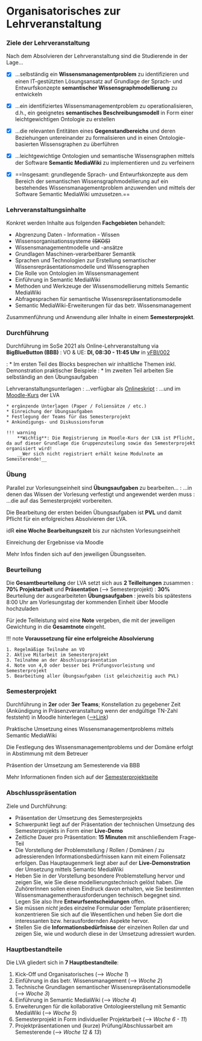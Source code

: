 # Organisatorisches zur Lehrveranstaltung


### Ziele der Lehrveranstaltung

Nach dem Absolvieren der Lehrveranstaltung sind die Studierende in der Lage...

* [x] ...selbständig ein **Wissensmanagementproblem** zu identifizieren und einen IT-gestützten Lösungsansatz auf Grundlage der Sprach- und Entwurfskonzepte **semantischer Wissensgraphmodellierung** zu entwickeln
* [x] ...ein identifiziertes Wissensmanagementproblem zu operationalisieren, d.h., ein geeignetes **semantisches Beschreibungsmodell** in Form einer leichtgewichtigen Ontologie zu erstellen
* [x] ...die relevanten Entitäten eines **Gegenstandbereichs** und deren Beziehungen untereinander zu formalisieren und in einen Ontologie-basierten Wissensgraphen zu überführen
* [x] ...leichtgewichtige Ontologien und semantische Wissensgraphen mittels der Software **Semantic MediaWiki** zu implementieren und zu verfeinern
* [x] ==Insgesamt: grundlegende Sprach- und Entwurfskonzepte aus dem Bereich der semantischen Wissensgraphmodellierung auf ein bestehendes Wissensmanagementproblem anzuwenden und mittels der Software Semantic MediaWiki umzusetzen.==


### Lehrveranstaltungsinhalte

Konkret werden Inhalte aus folgenden **Fachgebieten** behandelt:

* Abgrenzung Daten - Information - Wissen
* Wissensorganisationssysteme ~~(SKOS)~~
* Wissensmanagementmodelle und -ansätze
* Grundlagen Maschinen-verarbeitbarer Semantik
* Sprachen und Technologien zur Erstellung semantischer Wissensrepräsentationsmodelle und Wissensgraphen
* Die Rolle von Ontologien im Wissensmanagement
* Einführung in Semantic MediaWiki
* Methoden und Werkzeuge der Wissensmodellierung mittels Semantic MediaWiki
* Abfragesprachen für semantische Wissensrepräsentationsmodelle
* Semantic MediaWiki-Erweiterungen für das betr. Wissensmanagement

Zusammenführung und Anwendung aller Inhalte in einem **Semesterprojekt**.


### Durchführung

Durchführung im SoSe 2021 als Online-Lehrveranstaltung via **BigBlueButton (BBB)**
: VO & UE: **DI, 08:30 - 11:45 Uhr** in [vFBI/002](<https://rooms.fbi.h-da.de/r/vFBI/002>)
<!-- : UE: **MO, 14:15 - 15:45 Uhr** in [Raum D14/00.04](<https://rooms.fbi.h-da.de/D14/00.04>) oder via [Jitsi-Meeting](<https://meet.fbi.h-da.de/>) -->
: * Im ersten Teil des Blocks besprechen wir inhaltliche Themen inkl. Demonstration praktischer Beispiele
: * Im zweiten Teil arbeiten Sie selbständig an den Übungsaufgaben


Lehrveranstaltungsunterlagen
: ...verfügbar als [Onlineskript](https://projects.fbi.h-da.de/~s.zander/smw/html) 
: ...und im [Moodle-Kurs](https://lernen.h-da.de/course/view.php?id=11623) der LVA

    * ergänzende Unterlagen (Paper / Foliensätze / etc.)
    * Einreichung der Übungsaufgaben
    * Festlegung der Teams für das Semesterprojekt
    * Ankündigungs- und Diskussionsforum

    !!! warning
        **Wichtig**: Die Registrierung im Moodle-Kurs der LVA ist Pflicht, da auf dieser Grundlage die Gruppenzuteilung sowie das Semesterprojekt organisiert wird! 
        __Wer sich nicht registriert erhält keine Modulnote am Semesterende!__


### Übung

Parallel zur Vorlesungseinheit sind **Übungsaufgaben** zu bearbeiten... 
: ...in denen das Wissen der Vorlesung verfestigt und angewendet werden muss
: ...die auf das Semesterprojekt vorbereiten.


Die Bearbeitung der ersten beiden Übungsaufgaben ist __PVL__ und damit Pflicht für ein erfolgreiches Absolvieren der LVA.
<!-- Die Bearbeitung der Übungsaufgaben wird dringend empfohlen. Für eine konsequente und korrekte Bearbeitung aller Übungsaufgaben gibt es einen Bonus auf die Abschlussnote.  -->

idR __eine Woche Bearbeitungszeit__ bis zur nächsten Vorlesungseinheit

Einreichung der Ergebnisse via Moodle

Mehr Infos finden sich auf den jeweiligen Übungsseiten.


### Beurteilung

Die **Gesamtbeurteilung** der LVA setzt sich aus **2 Teilleitungen** zusammen
: __70% Projektarbeit__ und __Präsentation__ (--> Semesterprojekt)
: __30%__ Beurteilung der ausgearbeiteten __Übungsaufgaben__
    : jeweils bis spätestens 8:00 Uhr am Vorlesungstag der kommenden Einheit über Moodle hochzuladen

            

Für jede Teilleistung wird eine **Note** vergeben, die mit der jeweiligen Gewichtung in die **Gesamtnote** eingeht.


!!! note
    **Voraussetzung für eine erfolgreiche Absolvierung**

    1. Regelmäßige Teilnahe an VO
    2. Aktive Mitarbeit im Semesterprojekt
    3. Teilnahme an der Abschlusspräsentation
    4. Note von 4,0 oder besser bei Prüfungsvorleistung und Semesterprojekt
    5. Bearbeitung aller Übungsaufgaben (ist geleichzeitig auch PVL)


### Semesterprojekt

Durchführung in __2er__ oder __3er Teams__; Konstellation zu gegebener Zeit (Ankündigung in Präsenzveranstaltung wenn der endgültige TN-Zahl feststeht) in Moodle hinterlegen ([-->Link](https://lernen.h-da.de/mod/data/view.php?id=357528))

Praktische Umsetzung eines Wissensmanagementproblems mittels Semantic MediaWiki

Die Festlegung des Wissensmanagementproblems und der Domäne erfolgt in Abstimmung mit dem Betreuer

Präsention der Umsetzung am Semesterende via BBB

Mehr Informationen finden sich auf der [Semesterprojektseite](semesterprojekt.md)


### Abschlusspräsentation

Ziele und Durchführung:

* Präsentation der Umsetzung des Semesterprojekts
* Schwerpunkt liegt auf der Präsentation der technischen Umsetzung des Semesterprojekts in Form einer **Live-Demo**
* Zeitliche Dauer pro Präsentation: __15 Minuten__ mit anschließendem Frage-Teil
* Die Vorstellung der Problemstellung / Rollen / Domänen / zu adressierenden Informationsbedürfnissen kann mit einem Foliensatz erfolgen. Das Hauptaugenmerk liegt aber auf der __Live-Demonstration__ der Umsetzung mittels Semantic MediaWiki
* Heben Sie in der Vorstellung besondere Problemstellung hervor und zeigen Sie, wie Sie diese modellierungstechnisch gelöst haben. Die ZuhörerInnen sollen einen Eindruck davon erhalten, wie Sie bestimmten Wissensmanagementherausforderungen technisch begegnet sind. Legen Sie also Ihre **Entwurfsentscheidungen** offen.
* Sie müssen _nicht_ jedes einzelne Formular oder Template präsentieren; konzentrieren Sie sich auf die Wesentlichen und heben Sie dort die interessanten bzw. herausfordernden Aspekte hervor. 
* Stellen Sie die **Informationsbedürfnisse** der einzelnen Rollen dar und zeigen Sie, wie und wodurch diese in der Umsetzung adressiert wurden. 


### Hauptbestandteile

Die LVA gliedert sich in **7 Hauptbestandteile**:

1. Kick-Off und Organisatorisches (--> _Woche 1_)
2. Einführung in das betr. Wissensmanagement (--> _Woche 2_)
3. Technische Grundlagen semantischer Wissensrepräsentationsmodelle (--> _Woche 3_)
4. Einführung in Semantic MediaWiki (--> _Woche 4_)
5. Erweiterungen für die kollaborative Ontologieerstellung mit Semantic MediaWiki (--> _Woche 5_)
6. Semesterprojekt in Form individueller Projektarbeit (--> _Woche 6 - 11_)
7. Projektpräsentationen und (kurze) Prüfung/Abschlussarbeit am Semesterende (--> _Woche 12 & 13_)


<!-- ### Zeitlicher Ablauf

Woche 1: Organisatorisches und Hausaufgabe
Woche 2: Einführung in das Wissensmanagement  
Woche 3: Technologische Grundlagen der Wissensrepräsentation  
Woche 4: Einführung in Semantic MediaWiki  
Woche 5: Fortschrittliche Ontologieentwicklung mit Semantic MediaWiki   
Woche 6 - 11: Semesterprojekt  
Woche 11 - 12: Abschlusspräsentationen  
Woche 13: Prüfungsleistung   -->